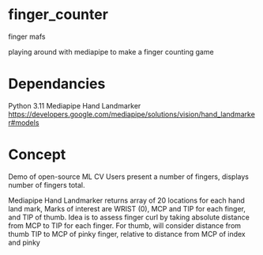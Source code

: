 # finger_counter
finger mafs

playing around with mediapipe to make a finger counting game

# Dependancies
Python 3.11
Mediapipe Hand Landmarker https://developers.google.com/mediapipe/solutions/vision/hand_landmarker#models

# Concept
Demo of open-source ML CV
Users present a number of fingers, displays number of fingers total.


Mediapipe Hand Landmarker returns array of 20 locations for each hand land mark, Marks of interest are WRIST (0), MCP and TIP for each finger, and TIP of thumb.
Idea is to assess finger curl by taking absolute distance from MCP to TIP for each finger. For thumb, will consider distance from thumb TIP to MCP of pinky finger, relative to distance from MCP of index and pinky
